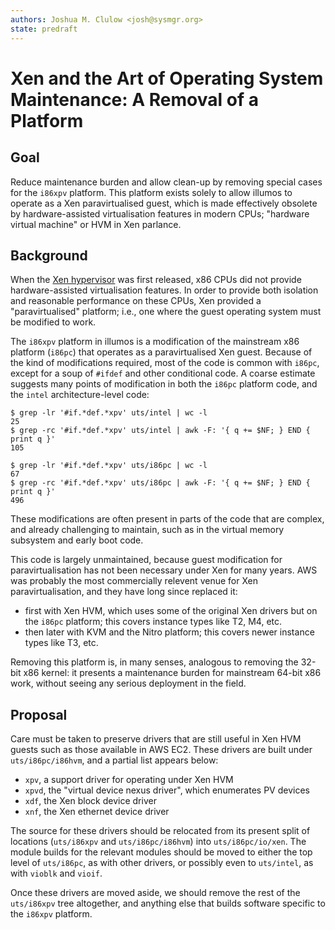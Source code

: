 ```yaml
---
authors: Joshua M. Clulow <josh@sysmgr.org>
state: predraft
---
```


# Xen and the Art of Operating System Maintenance: A Removal of a Platform

## Goal

Reduce maintenance burden and allow clean-up by removing special cases for the
`i86xpv` platform.  This platform exists solely to allow illumos to operate as
a Xen paravirtualised guest, which is made effectively obsolete by
hardware-assisted virtualisation features in modern CPUs; "hardware virtual
machine" or HVM in Xen parlance.

## Background

When the [Xen hypervisor](https://en.wikipedia.org/wiki/Xen) was first
released, x86 CPUs did not provide hardware-assisted virtualisation features.
In order to provide both isolation and reasonable performance on these CPUs,
Xen provided a "paravirtualised" platform; i.e., one where the guest operating
system must be modified to work.

The `i86xpv` platform in illumos is a modification of the mainstream x86
platform (`i86pc`) that operates as a paravirtualised Xen guest.  Because of
the kind of modifications required, most of the code is common with `i86pc`,
except for a soup of `#ifdef` and other conditional code.  A coarse estimate
suggests many points of modification in both the `i86pc` platform code,
and the `intel` architecture-level code:

```
$ grep -lr '#if.*def.*xpv' uts/intel | wc -l
25
$ grep -rc '#if.*def.*xpv' uts/intel | awk -F: '{ q += $NF; } END { print q }'
105

$ grep -lr '#if.*def.*xpv' uts/i86pc | wc -l
67
$ grep -rc '#if.*def.*xpv' uts/i86pc | awk -F: '{ q += $NF; } END { print q }'
496
```

These modifications are often present in parts of the code that are complex,
and already challenging to maintain, such as in the virtual memory subsystem
and early boot code.

This code is largely unmaintained, because guest modification for
paravirtualisation has not been necessary under Xen for many years.  AWS was
probably the most commercially relevent venue for Xen paravirtualisation, and
they have long since replaced it:

* first with Xen HVM, which uses some of the original Xen drivers but on the
  `i86pc` platform; this covers instance types like T2, M4, etc.
* then later with KVM and the Nitro platform; this covers newer instance types
  like T3, etc.

Removing this platform is, in many senses, analogous to removing the 32-bit x86
kernel: it presents a maintenance burden for mainstream 64-bit x86 work,
without seeing any serious deployment in the field.

## Proposal

Care must be taken to preserve drivers that are still useful in Xen HVM guests
such as those available in AWS EC2.  These drivers are built under
`uts/i86pc/i86hvm`, and a partial list appears below:

* `xpv`, a support driver for operating under Xen HVM
* `xpvd`, the "virtual device nexus driver", which enumerates PV devices
* `xdf`, the Xen block device driver
* `xnf`, the Xen ethernet device driver

The source for these drivers should be relocated from its present split of
locations (`uts/i86xpv` and `uts/i86pc/i86hvm`) into `uts/i86pc/io/xen`.  The
module builds for the relevant modules should be moved to either the top level
of `uts/i86pc`, as with other drivers, or possibly even to `uts/intel`, as with
`vioblk` and `vioif`.

Once these drivers are moved aside, we should remove the rest of the
`uts/i86xpv` tree altogether, and anything else that builds software specific
to the `i86xpv` platform.
